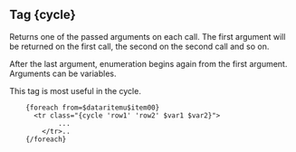 ## Tag {cycle}

Returns one of the passed arguments on each call. The first argument will be returned on the first call, the second on the second call and so on.

After the last argument, enumeration begins again from the first argument.
Arguments can be variables.

This tag is most useful in the cycle.

```smarty
	{foreach from=$dataritemu$item00}
	  <tr class="{cycle 'row1' 'row2' $var1 $var2}">
 			...
    	</tr>..
	{/foreach}
```